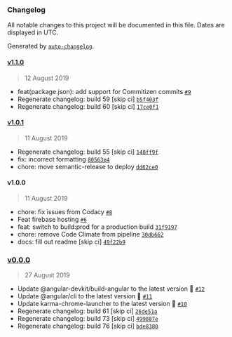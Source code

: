 ### Changelog

All notable changes to this project will be documented in this file. Dates are displayed in UTC.

Generated by [`auto-changelog`](https://github.com/CookPete/auto-changelog).

#### [v1.1.0](https://github.com/codemastermick/ng-devops/compare/v1.0.1...v1.1.0)

> 12 August 2019

- feat(package.json): add support for Commitizen commits [`#9`](https://github.com/codemastermick/ng-devops/pull/9)
- Regenerate changelog: build 59 [skip ci] [`b5f403f`](https://github.com/codemastermick/ng-devops/commit/b5f403f3dd32a420aeca066696f3d7e814b83e9b)
- Regenerate changelog: build 60 [skip ci] [`17ce0f1`](https://github.com/codemastermick/ng-devops/commit/17ce0f12b714eeff715db843e2893750f74d3a0c)

#### [v1.0.1](https://github.com/codemastermick/ng-devops/compare/v1.0.0...v1.0.1)

> 11 August 2019

- Regenerate changelog: build 55 [skip ci] [`148ff9f`](https://github.com/codemastermick/ng-devops/commit/148ff9f59af5fc7605666bdc25bfb563cf409128)
- fix: incorrect formatting [`80563e4`](https://github.com/codemastermick/ng-devops/commit/80563e443b2a4269849c41a4df0408df1ecda6ca)
- chore: move semantic-release to deploy [`dd62ce0`](https://github.com/codemastermick/ng-devops/commit/dd62ce07fd63827c353419b6319212bc9d4187f6)

#### v1.0.0

> 11 August 2019

- chore: fix issues from Codacy [`#8`](https://github.com/codemastermick/ng-devops/pull/8)
- Feat firebase hosting [`#6`](https://github.com/codemastermick/ng-devops/pull/6)
- feat: switch to build:prod for a production build [`31f9197`](https://github.com/codemastermick/ng-devops/commit/31f9197abd8d0743dedbb763cf439a0af2031840)
- chore: remove Code Climate from pipeline [`30db662`](https://github.com/codemastermick/ng-devops/commit/30db662e801d6ed52b8355a88db0a63695eccbae)
- docs: fill out readme [skip ci] [`49f22b9`](https://github.com/codemastermick/ng-devops/commit/49f22b9235446918a0ddfd56c092574a2873dd42)

### [v0.0.0](https://github.com/codemastermick/ng-devops/compare/v1.1.0...v0.0.0)

> 27 August 2019

- Update @angular-devkit/build-angular to the latest version 🚀 [`#12`](https://github.com/codemastermick/ng-devops/pull/12)
- Update @angular/cli to the latest version 🚀 [`#11`](https://github.com/codemastermick/ng-devops/pull/11)
- Update karma-chrome-launcher to the latest version 🚀 [`#10`](https://github.com/codemastermick/ng-devops/pull/10)
- Regenerate changelog: build 61 [skip ci] [`26de51a`](https://github.com/codemastermick/ng-devops/commit/26de51a009c861ec6cc501405fff095fdd226b3d)
- Regenerate changelog: build 73 [skip ci] [`499887e`](https://github.com/codemastermick/ng-devops/commit/499887e287a5dd2d973ce795aea1df996fd03cc0)
- Regenerate changelog: build 76 [skip ci] [`bde8380`](https://github.com/codemastermick/ng-devops/commit/bde8380251a4b15100ac436f01d719a3fcdc0e14)
